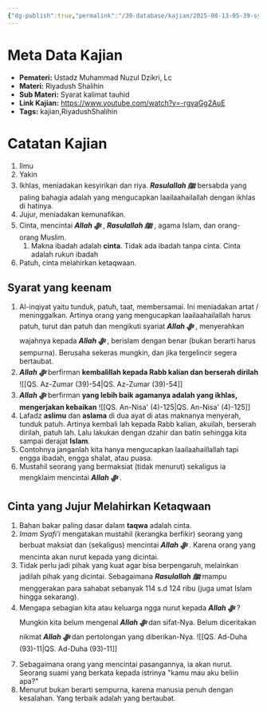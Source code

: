 ```yaml
---
{"dg-publish":true,"permalink":"/30-database/kajian/2025-08-13-05-39-syarat-kalimat-tauhid-keenam/","tags":["kajian","RiyadushShalihin"]}
---
```


 

# Meta Data Kajian 
<div><ul class="dataview list-view-ul"><li><span><strong>Pemateri:</strong> Ustadz Muhammad Nuzul Dzikri, Lc</span></li><li><span><strong>Materi:</strong> Riyadush Shalihin</span></li><li><span><strong>Sub Materi:</strong> Syarat kalimat tauhid</span></li><li><span><strong>Link Kajian:</strong> <a rel="noopener nofollow" class="external-link" href="https://www.youtube.com/watch?v=-rgvaGg2AuE" target="_blank">https://www.youtube.com/watch?v=-rgvaGg2AuE</a></span></li><li><span><strong>Tags:</strong> kajian,RiyadushShalihin</span></li></ul></div>

 

# Catatan Kajian
1. Ilmu
2. Yakin
3. Ikhlas, meniadakan kesyirikan dan riya. ***Rasulallah ﷺ***  bersabda yang paling bahagia adalah yang mengucapkan laailaahailallah dengan ikhlas di hatinya.
4. Jujur, meniadakan kemunafikan.
5. Cinta, mencintai ***Allah ﷻ*** , ***Rasulallah ﷺ***  , agama Islam, dan orang-orang Muslim. 
	1. Makna ibadah adalah **cinta**. Tidak ada ibadah tanpa cinta. Cinta adalah rukun ibadah
6. Patuh, cinta melahirkan ketaqwaan. 

## Syarat yang keenam
1. Al-inqiyat yaitu tunduk, patuh, taat, membersamai. Ini meniadakan artat / meninggalkan. Artinya orang yang mengucapkan laailaahailallah harus patuh, turut dan patuh dan mengikuti syariat ***Allah ﷻ*** , menyerahkan wajahnya kepada ***Allah ﷻ*** , berislam dengan benar (bukan berarti harus sempurna). Berusaha sekeras mungkin, dan jika tergelincir segera bertaubat.
2. ***Allah ﷻ*** berfirman **kembalillah kepada Rabb kalian dan berserah dirilah** ![[QS. Az-Zumar (39)-54\|QS. Az-Zumar (39)-54]]
3. ***Allah ﷻ*** berfirman **yang lebih baik agamanya adalah yang ikhlas, mengerjakan kebaikan** ![[QS. An-Nisa' (4)-125\|QS. An-Nisa' (4)-125]]
4. Lafadz **aslimu** dan **aslama** di dua ayat di atas maknanya menyerah, tunduk patuh. Artinya kembali lah kepada Rabb kalian, akuilah, berserah dirilah, patuh lah. Lalu lakukan dengan dzahir dan batin sehingga kita sampai derajat **Islam**.
5. Contohnya janganlah kita hanya mengucapkan laailaahaillallah tapi engga ibadah, engga shalat, atau puasa.
6. Mustahil seorang yang bermaksiat (tidak menurut) sekaligus ia mengklaim mencintai ***Allah ﷻ*** . 
<div class="transclusion internal-embed is-loaded"><div class="markdown-embed">



## Cinta yang Jujur Melahirkan Ketaqwaan 
1. Bahan bakar paling dasar dalam **taqwa** adalah cinta. 
2. *Imam Syafi'i* mengatakan mustahil (kerangka berfikir) seorang yang berbuat maksiat dan (sekaligus) mencintai ***Allah ﷻ*** . Karena orang yang mencinta akan nurut kepada yang dicintai. 
3. Tidak perlu jadi pihak yang kuat agar bisa berpengaruh, melainkan jadilah pihak yang dicintai.  Sebagaimana ***Rasulallah ﷺ***  mampu menggerakan para sahabat sebanyak 114 s.d 124 ribu (juga umat Islam hingga sekarang). 
4. Mengapa sebagian kita atau keluarga ngga nurut kepada ***Allah ﷻ*** ? Mungkin kita belum mengenal ***Allah ﷻ*** dan sifat-Nya. Belum diceritakan nikmat ***Allah ﷻ***  dan pertolongan yang diberikan-Nya. ![[QS. Ad-Duha (93)-11\|QS. Ad-Duha (93)-11]]


</div></div>

7. Sebagaimana orang yang mencintai pasangannya, ia akan nurut. Seorang suami yang berkata kepada istrinya "kamu mau aku beliin apa?"
8. Menurut bukan berarti sempurna, karena manusia penuh dengan kesalahan. Yang terbaik adalah yang bertaubat.

 
